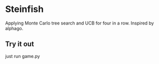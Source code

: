 # Steinfish

Applying Monte Carlo tree search and UCB for four in a row.
Inspired by alphago.

## Try it out

just run game.py